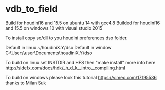 # vdb_to_field

Build for houdini16 and 15.5 on ubuntu 14 with gcc4.8
Builded for houdini16 and 15.5 on windows 10 with visual studio 2015

To install copy so/dll to you houdini preferences dso folder. 

Default in linux ~/houdiniX.Y/dso
Default in window C:\Users\user\Documents\houdiniX.Y\dso

To build on linux set INSTDIR and HFS then "make install"
more info here http://sidefx.com/docs/hdk/_h_d_k__intro__compiling.html

To build on windows please look this tutorial https://vimeo.com/17195536
thanks to Milan Suk
